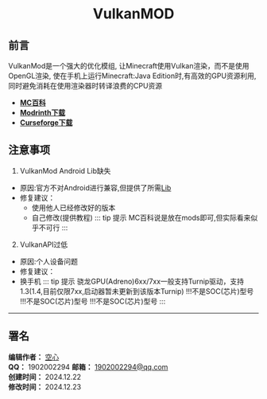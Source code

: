 <div align="center">

# VulkanMOD

</div>

## 前言

VulkanMod是一个强大的优化模组,
让Minecraft使用Vulkan渲染，而不是使用OpenGL渲染,
使在手机上运行Minecraft:Java Edition时,有高效的GPU资源利用,同时避免消耗在使用渲染器时转译浪费的CPU资源
 - **[MC百科](https://www.mcmod.cn/class/6626.html)**
 - **[Modrinth下载](https://modrinth.com/mod/vulkanmod)**
 - **[Curseforge下载](https://www.curseforge.com/minecraft/mc-mods/vulkanmod)**

## 注意事项

 1. VulkanMod Android Lib缺失

   - 原因:官方不对Android进行兼容,但提供了所需[Lib](https://www.curseforge.com/minecraft/mc-mods/vulkanmod-android-libs)
   - 修复建议：
     - 使用他人已经修改好的版本
     - 自己修改(提供教程)
::: tip 提示
MC百科说是放在mods即可,但实际看来似乎不可行
:::

 2. VulkanAPI过低
 - 原因:个人设备问题
 - 修复建议：
  - 换手机
::: tip 提示
骁龙GPU(Adreno)6xx/7xx一般支持Turnip驱动，支持1.3(1.4,目前仅限7xx,启动器暂未更新到该版本Turnip)
!!!不是SOC(芯片)型号
!!!不是SOC(芯片)型号
!!!不是SOC(芯片)型号
:::
---

## 署名

**编辑作者：** [空心](https://github.com/KongXing0819)  
**QQ：** 1902002294
**邮箱：** 1902002294@qq.com  
**创建时间：** 2024.12.22  
**修改时间：** 2024.12.23  
